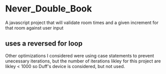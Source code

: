 # Never_Double_Book
A javascript project that will validate room times and a given increment for that room against user input

## uses a reversed for loop
Other optimizations I considered were using case statements to prevent unecessary iterations, but the number of iterations likley for this project are likley < 1000 so Duff's device is considered, but not used.


